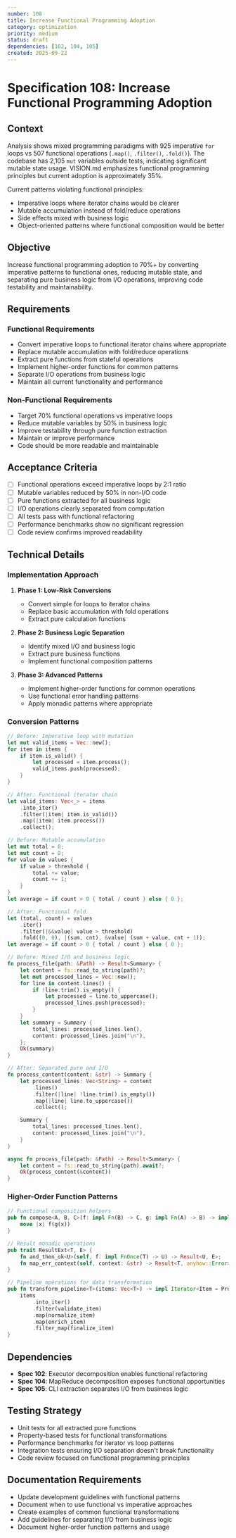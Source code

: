 ```yaml
---
number: 108
title: Increase Functional Programming Adoption
category: optimization
priority: medium
status: draft
dependencies: [102, 104, 105]
created: 2025-09-22
---
```


# Specification 108: Increase Functional Programming Adoption

## Context

Analysis shows mixed programming paradigms with 925 imperative `for` loops vs 507 functional operations (`.map()`, `.filter()`, `.fold()`). The codebase has 2,105 `mut` variables outside tests, indicating significant mutable state usage. VISION.md emphasizes functional programming principles but current adoption is approximately 35%.

Current patterns violating functional principles:
- Imperative loops where iterator chains would be clearer
- Mutable accumulation instead of fold/reduce operations
- Side effects mixed with business logic
- Object-oriented patterns where functional composition would be better

## Objective

Increase functional programming adoption to 70%+ by converting imperative patterns to functional ones, reducing mutable state, and separating pure business logic from I/O operations, improving code testability and maintainability.

## Requirements

### Functional Requirements
- Convert imperative loops to functional iterator chains where appropriate
- Replace mutable accumulation with fold/reduce operations
- Extract pure functions from stateful operations
- Implement higher-order functions for common patterns
- Separate I/O operations from business logic
- Maintain all current functionality and performance

### Non-Functional Requirements
- Target 70% functional operations vs imperative loops
- Reduce mutable variables by 50% in business logic
- Improve testability through pure function extraction
- Maintain or improve performance
- Code should be more readable and maintainable

## Acceptance Criteria

- [ ] Functional operations exceed imperative loops by 2:1 ratio
- [ ] Mutable variables reduced by 50% in non-I/O code
- [ ] Pure functions extracted for all business logic
- [ ] I/O operations clearly separated from computation
- [ ] All tests pass with functional refactoring
- [ ] Performance benchmarks show no significant regression
- [ ] Code review confirms improved readability

## Technical Details

### Implementation Approach

1. **Phase 1: Low-Risk Conversions**
   - Convert simple for loops to iterator chains
   - Replace basic accumulation with fold operations
   - Extract pure calculation functions

2. **Phase 2: Business Logic Separation**
   - Identify mixed I/O and business logic
   - Extract pure business functions
   - Implement functional composition patterns

3. **Phase 3: Advanced Patterns**
   - Implement higher-order functions for common operations
   - Use functional error handling patterns
   - Apply monadic patterns where appropriate

### Conversion Patterns

```rust
// Before: Imperative loop with mutation
let mut valid_items = Vec::new();
for item in items {
    if item.is_valid() {
        let processed = item.process();
        valid_items.push(processed);
    }
}

// After: Functional iterator chain
let valid_items: Vec<_> = items
    .into_iter()
    .filter(|item| item.is_valid())
    .map(|item| item.process())
    .collect();

// Before: Mutable accumulation
let mut total = 0;
let mut count = 0;
for value in values {
    if value > threshold {
        total += value;
        count += 1;
    }
}
let average = if count > 0 { total / count } else { 0 };

// After: Functional fold
let (total, count) = values
    .iter()
    .filter(|&&value| value > threshold)
    .fold((0, 0), |(sum, cnt), &value| (sum + value, cnt + 1));
let average = if count > 0 { total / count } else { 0 };

// Before: Mixed I/O and business logic
fn process_file(path: &Path) -> Result<Summary> {
    let content = fs::read_to_string(path)?;
    let mut processed_lines = Vec::new();
    for line in content.lines() {
        if !line.trim().is_empty() {
            let processed = line.to_uppercase();
            processed_lines.push(processed);
        }
    }
    let summary = Summary {
        total_lines: processed_lines.len(),
        content: processed_lines.join("\n"),
    };
    Ok(summary)
}

// After: Separated pure and I/O
fn process_content(content: &str) -> Summary {
    let processed_lines: Vec<String> = content
        .lines()
        .filter(|line| !line.trim().is_empty())
        .map(|line| line.to_uppercase())
        .collect();

    Summary {
        total_lines: processed_lines.len(),
        content: processed_lines.join("\n"),
    }
}

async fn process_file(path: &Path) -> Result<Summary> {
    let content = fs::read_to_string(path).await?;
    Ok(process_content(&content))
}
```

### Higher-Order Function Patterns

```rust
// Functional composition helpers
pub fn compose<A, B, C>(f: impl Fn(B) -> C, g: impl Fn(A) -> B) -> impl Fn(A) -> C {
    move |x| f(g(x))
}

// Result monadic operations
pub trait ResultExt<T, E> {
    fn and_then_ok<U>(self, f: impl FnOnce(T) -> U) -> Result<U, E>;
    fn map_err_context(self, context: &str) -> Result<T, anyhow::Error>;
}

// Pipeline operations for data transformation
pub fn transform_pipeline<T>(items: Vec<T>) -> impl Iterator<Item = ProcessedItem> {
    items
        .into_iter()
        .filter(validate_item)
        .map(normalize_item)
        .map(enrich_item)
        .filter_map(finalize_item)
}
```

## Dependencies

- **Spec 102**: Executor decomposition enables functional refactoring
- **Spec 104**: MapReduce decomposition exposes functional opportunities
- **Spec 105**: CLI extraction separates I/O from business logic

## Testing Strategy

- Unit tests for all extracted pure functions
- Property-based tests for functional transformations
- Performance benchmarks for iterator vs loop patterns
- Integration tests ensuring I/O separation doesn't break functionality
- Code review focused on functional programming principles

## Documentation Requirements

- Update development guidelines with functional patterns
- Document when to use functional vs imperative approaches
- Create examples of common functional transformations
- Add guidelines for separating I/O from business logic
- Document higher-order function patterns and usage
